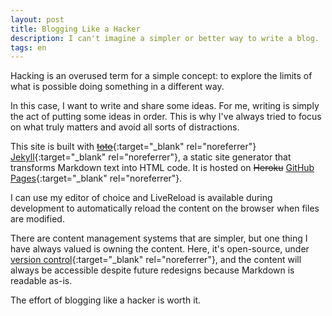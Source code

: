 ```yaml
---
layout: post
title: Blogging Like a Hacker
description: I can't imagine a simpler or better way to write a blog.
tags: en
---
```


Hacking is an overused term for a simple concept: to explore the limits of what
is possible doing something in a different way.

In this case, I want to write and share some ideas. For me, writing is simply
the act of putting some ideas in order. This is why I've always tried to focus
on what truly matters and avoid all sorts of distractions.

This site is built with [<s>toto</s>][2]{:target="_blank" rel="noreferrer"}
[Jekyll][1]{:target="_blank" rel="noreferrer"}, a static site generator that transforms Markdown
text into HTML code. It is hosted on <s>Heroku</s>
[GitHub Pages][4]{:target="_blank" rel="noreferrer"}.

I can use my editor of choice and LiveReload is available during development to
automatically reload the content on the browser when files are modified.

There are content management systems that are simpler, but one thing I have
always valued is owning the content. Here, it's open-source, under [version control][5]{:target="_blank" rel="noreferrer"},
and the content will always be accessible despite future redesigns because
Markdown is readable as-is.

The effort of blogging like a hacker is worth it.


[1]: https://jekyllrb.com/
[2]: https://github.com/cloudhead/toto
[4]: https://pages.github.com/
[5]: https://github.com/arturoherrero/arturoherrero.com
